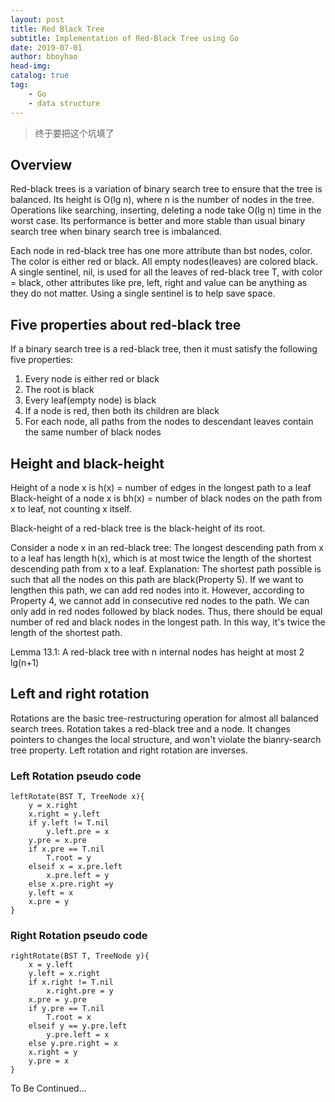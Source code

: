 ```yaml
---
layout: post
title: Red Black Tree
subtitle: Implementation of Red-Black Tree using Go
date: 2019-07-01
author: bboyhao
head-img:
catalog: true
tag:
    - Go
    - data structure
---
```


>终于要把这个坑填了

## Overview 
Red-black trees is a variation of binary search tree to ensure that the tree
is balanced. Its height is O(lg n), where n is the number of nodes in the tree.
Operations like searching, inserting, deleting a node take O(lg n) time in the
worst case. Its performance is better and more stable than usual binary search
tree when binary search tree is imbalanced.

Each node in red-black tree has one more attribute than bst nodes, color. The
color is either red or black. All empty nodes(leaves) are colored black. A
single sentinel, nil, is used for all the leaves of red-black tree T, with color
= black, other attributes like pre, left, right and value can be anything as
they do not matter. Using a single sentinel is to help save space.

## Five properties about red-black tree
If a binary search tree is a red-black tree, then it must satisfy the following
five properties:
1. Every node is either red or black
2. The root is black
3. Every leaf(empty node) is black
4. If a node is red, then both its children are black
5. For each node, all paths from the nodes to descendant leaves contain the same
   number of black nodes

## Height and black-height
Height of a node x is h(x) = number of edges in the longest path to a leaf
Black-height of a node x is bh(x) = number of black nodes on the path from x to
leaf, not counting x itself.

Black-height of a red-black tree is the black-height of its root.

Consider a node x in an red-black tree: The longest descending path from x to a
leaf has length h(x), which is at most twice the length of the shortest descending
path from x to a leaf.
Explanation: The shortest path possible is such that all the nodes on this path
are black(Property 5). If we want to lengthen this path, we can add red nodes into it.
However, according to Property 4, we cannot add in consecutive red nodes to the
path. We can only add in red nodes followed by black nodes. Thus, there should
be equal number of red and black nodes in the longest path. In this way, it's
twice the length of the shortest path.

Lemma 13.1: A red-black tree with n internal nodes has height at most 2 lg(n+1)

## Left and right rotation
Rotations are the basic tree-restructuring operation for almost all balanced
search trees. Rotation takes a red-black tree and a node. It changes pointers to
changes the local structure, and won't violate the bianry-search tree property.
Left rotation and right rotation are inverses.

### Left Rotation pseudo code
```
leftRotate(BST T, TreeNode x){
    y = x.right
    x.right = y.left
    if y.left != T.nil
        y.left.pre = x
    y.pre = x.pre
    if x.pre == T.nil
        T.root = y
    elseif x = x.pre.left
        x.pre.left = y
    else x.pre.right =y
    y.left = x
    x.pre = y
}
```

### Right Rotation pseudo code
```
rightRotate(BST T, TreeNode y){
    x = y.left
    y.left = x.right
    if x.right != T.nil
        x.right.pre = y
    x.pre = y.pre
    if y.pre == T.nil
        T.root = x
    elseif y == y.pre.left
        y.pre.left = x
    else y.pre.right = x
    x.right = y
    y.pre = x
}
```

To Be Continued...



